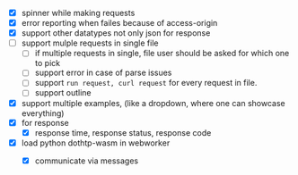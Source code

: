 - [x] spinner while making requests
- [x] error reporting when failes because of access-origin 
- [x] support other datatypes not only json for response
- [ ] support mulple requests in single file
  - [ ] if multiple requests in single, file user should be asked for which one to pick
  - [ ] support error in case of parse issues
  - [ ] support `run request, curl request` for every request in file.
  - [ ] support outline
- [x] support multiple examples, (like a dropdown, where one can showcase everything)
- [x] for response
  - [x] response time, response status, response code 
- [x] load python dothtp-wasm in webworker 
  - [x] communicate via messages

